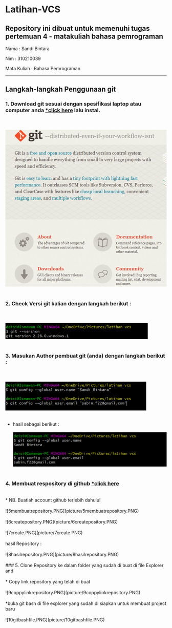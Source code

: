 # Latihan-VCS
Repository ini dibuat untuk memenuhi tugas pertemuan 4 - matakuliah bahasa pemrograman
--------------------------------------------------------------------------------------

Nama		: Sandi Bintara

Nim		: 310210039

Mata Kuliah	: Bahasa Pemrograman

--------------------------------------------------------------------------------------

## Langkah-langkah Penggunaan git
### 1. Download git sesuai dengan spesifikasi laptop atau computer anda [*click here](https://git-scm.com/) lalu instal.
<br><br>
![1rename.PNG](picture/1rename.PNG)
<br><br>
### 2. Check Versi git kalian dengan langkah berikut :
<br><br>
![2cekversigit.PNG](picture/2cekversigit.PNG)
<br><br>
### 3. Masukan Author pembuat git (anda) dengan langkah berikut :
<br><br>
![3masukanauthor.PNG](picture/3masukanauthor.PNG)
<br><br>
* hasil sebagai berikut :
<br><br>
![4hasilmengisiauthor.PNG](picture/4hasilmengisiauthor.PNG)
<br><br>
### 4. Membuat respository di github [*click here](github.com)
<br>
* NB. Buatlah account github terlebih dahulu!
<br><br>
![5membuatrepository.PNG](picture/5membuatrepository.PNG)
<br><br>
![6createpository.PNG](picture/6createpository.PNG)
<br><br>
![7create.PNG](picture/7create.PNG)
<br><br>
hasil Repository :
<br><br>
![8hasilrepository.PNG](picture/8hasilrepository.PNG)
<br><br>
### 5. Clone Repository ke dalam folder yang sudah di buat di file Explorer and
<br><br>
* Copy link repository yang telah di buat
<br><br>
![9coppylinkrepository.PNG](picture/9coppylinkrepository.PNG)
<br><br>
*buka git bash di file explorer yang sudah di siapkan untuk membuat project baru
<br><br>
![10gitbashfile.PNG](picture/10gitbashfile.PNG)
<br><br>






